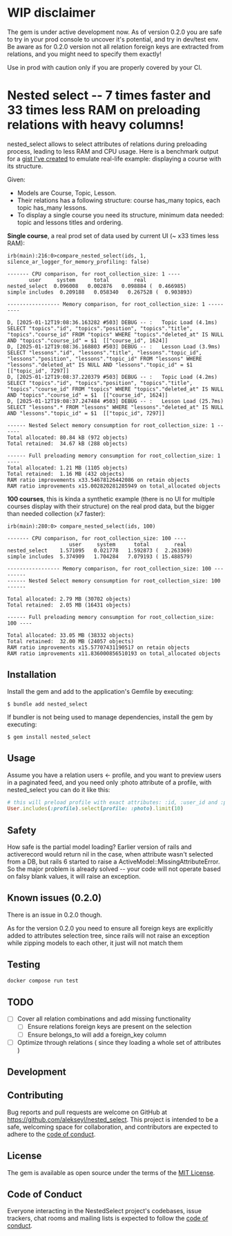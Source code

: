 # WIP disclaimer
The gem is under active development now. As of version 0.2.0 you are safe to try in your prod console 
to uncover it's potential, and try in dev/test env. 
Be aware as for 0.2.0 version not all relation foreign keys are extracted from relations, and you might need to specify them exactly!

Use in prod with caution only if you are properly covered by your CI.

# Nested select -- 7 times faster and 33 times less RAM on preloading relations with heavy columns!
nested_select allows to select attributes of relations during preloading process, leading to less RAM and CPU usage.
Here is a benchmark output for a [gist I've created](https://gist.github.com/alekseyl/5d08782808a29df6813f16965f70228a) to emulate real-life example: displaying a course with its structure.

Given: 
- Models are Course, Topic, Lesson. 
- Their relations has a following structure: course has_many topics, each topic has_many lessons. 
- To display a single course you need its structure, minimum data needed: topic and lessons titles and ordering.

**Single course**, a real prod set of data used by current UI (~ x33 times less RAM):

```
irb(main):216:0>compare_nested_select(ids, 1, silence_ar_logger_for_memory_profiling: false)

------- CPU comparison, for root_collection_size: 1 ----                                                           
       user     system      total        real                                                                      
nested_select  0.096008   0.002876   0.098884 (  0.466985)                                                         
simple includes  0.209188   0.058340   0.267528 (  0.903893)                                                       
                                                                                                                   
----------------- Memory comparison, for root_collection_size: 1 ---------                                         

D, [2025-01-12T19:08:36.163282 #503] DEBUG -- :   Topic Load (4.1ms)  SELECT "topics"."id", "topics"."position", "topics"."title", "topics"."course_id" FROM "topics" WHERE "topics"."deleted_at" IS NULL AND "topics"."course_id" = $1  [["course_id", 1624]]                                                                 
D, [2025-01-12T19:08:36.168803 #503] DEBUG -- :   Lesson Load (3.9ms)  SELECT "lessons"."id", "lessons"."title", "lessons"."topic_id", "lessons"."position", "lessons"."topic_id" FROM "lessons" WHERE "lessons"."deleted_at" IS NULL AND "lessons"."topic_id" = $1  [["topic_id", 7297]]                                      
D, [2025-01-12T19:08:37.220379 #503] DEBUG -- :   Topic Load (4.2ms)  SELECT "topics"."id", "topics"."position", "topics"."title", "topics"."course_id" FROM "topics" WHERE "topics"."deleted_at" IS NULL AND "topics"."course_id" = $1  [["course_id", 1624]]                                                                 
D, [2025-01-12T19:08:37.247484 #503] DEBUG -- :   Lesson Load (25.7ms)  SELECT "lessons".* FROM "lessons" WHERE "lessons"."deleted_at" IS NULL AND "lessons"."topic_id" = $1  [["topic_id", 7297]]

------ Nested Select memory consumption for root_collection_size: 1 ------                                         
Total allocated: 80.84 kB (972 objects)
Total retained:  34.67 kB (288 objects)

------ Full preloading memory consumption for root_collection_size: 1 ----
Total allocated: 1.21 MB (1105 objects)
Total retained:  1.16 MB (432 objects)
RAM ratio improvements x33.54678126442086 on retain objects
RAM ratio improvements x15.002820281285949 on total_allocated objects
```

**100 courses**, this is kinda a synthetic example (there is no UI for multiple courses display with their structure) 
on the real prod data, but the bigger than needed collection (x7 faster):

```
irb(main):280:0> compare_nested_select(ids, 100)

------- CPU comparison, for root_collection_size: 100 ----
                    user     system      total        real           
nested_select    1.571095   0.021778   1.592873 (  2.263369)
simple includes  5.374909   1.704284   7.079193 ( 15.488579)
                                                        
----------------- Memory comparison, for root_collection_size: 100 ---------
------ Nested Select memory consumption for root_collection_size: 100 ------

Total allocated: 2.79 MB (30702 objects)                
Total retained:  2.05 MB (16431 objects)                

------ Full preloading memory consumption for root_collection_size: 100 ----

Total allocated: 33.05 MB (38332 objects)               
Total retained:  32.00 MB (24057 objects)               
RAM ratio improvements x15.57707431190517 on retain objects
RAM ratio improvements x11.836000856510193 on total_allocated objects

```

## Installation

Install the gem and add to the application's Gemfile by executing:

    $ bundle add nested_select

If bundler is not being used to manage dependencies, install the gem by executing:

    $ gem install nested_select

## Usage
Assume you have a relation users <- profile, and you want to preview users in a paginated feed, 
and you need only :photo attribute of a profile, with nested_select you can do it like this:  

```ruby
# this will preload profile with exact attributes: :id, :user_id and :photo
User.includes(:profile).select(profile: :photo).limit(10)
```

## Safety
How safe is the partial model loading? Earlier version of rails and activerecord would return nil in the case, 
when attribute wasn't selected from a DB, but rails 6 started to raise a ActiveModel::MissingAttributeError. 
So the major problem is already solved -- your code will not operate based on falsy blank values, it will raise an exception. 

## Known issues (0.2.0)
There is an issue in 0.2.0 though.

As for the version 0.2.0 you need to ensure all foreign keys are explicitly added to attributes selection tree, 
since rails will not raise an exception while zipping models to each other, it just will not match them


## Testing

```bash
docker compose run test 
```

## TODO
- [ ] Cover all relation combinations and add missing functionality
  - [ ] Ensure relations foreign keys are present on the selection
  - [ ] Ensure belongs_to will add a foreign_key column
- [ ] Optimize through relations ( since they loading a whole set of attributes )

## Development


## Contributing

Bug reports and pull requests are welcome on GitHub at https://github.com/alekseyl/nested_select. This project is intended to be a safe, 
welcoming space for collaboration, and contributors are expected to adhere to the [code of conduct](https://github.com/[USERNAME]/nested_select/blob/master/CODE_OF_CONDUCT.md).

## License

The gem is available as open source under the terms of the [MIT License](https://opensource.org/licenses/MIT).

## Code of Conduct

Everyone interacting in the NestedSelect project's codebases, issue trackers, chat rooms and mailing lists is expected to follow the [code of conduct](https://github.com/[USERNAME]/nested_select/blob/master/CODE_OF_CONDUCT.md).
